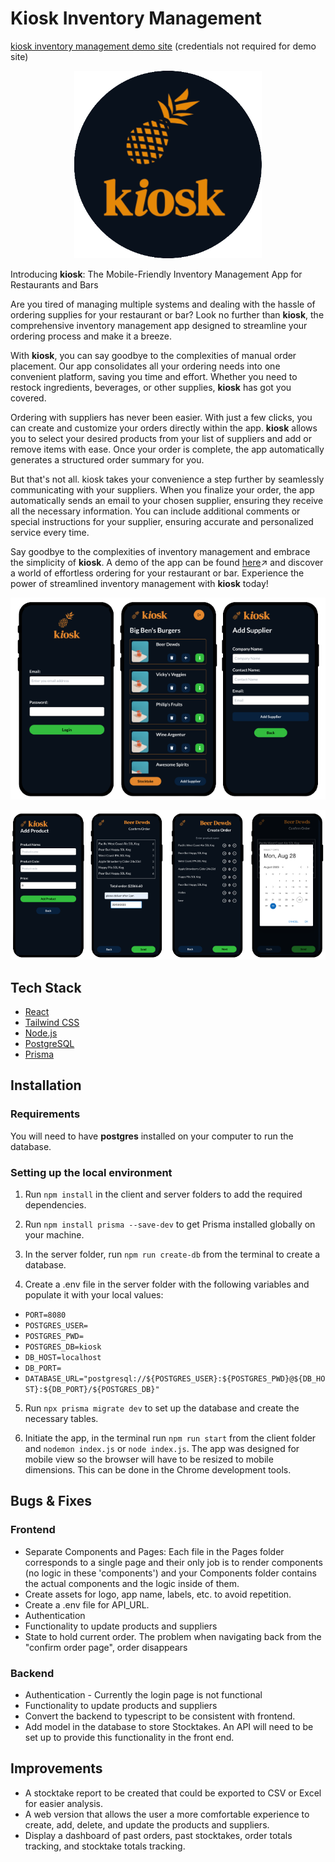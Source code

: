 # Kiosk Inventory Management
<a href="https://warm-biscochitos-618c98.netlify.app/">kiosk inventory management demo site</a> (credentials not required for demo site)

<p align="center">
   <img src="screenshots/kiosk-logo.png" alt="Kiosk Logo" height="300">
</p>

Introducing **kiosk**: The Mobile-Friendly Inventory Management App for Restaurants and Bars

Are you tired of managing multiple systems and dealing with the hassle of ordering supplies for your restaurant or bar? Look no further than **kiosk**, the comprehensive inventory management app designed to streamline your ordering process and make it a breeze.

With **kiosk**, you can say goodbye to the complexities of manual order placement. Our app consolidates all your ordering needs into one convenient platform, saving you time and effort. Whether you need to restock ingredients, beverages, or other supplies, **kiosk** has got you covered.

Ordering with suppliers has never been easier. With just a few clicks, you can create and customize your orders directly within the app. **kiosk** allows you to select your desired products from your list of suppliers and add or remove items with ease. Once your order is complete, the app automatically generates a structured order summary for you.

But that's not all. kiosk takes your convenience a step further by seamlessly communicating with your suppliers. When you finalize your order, the app automatically sends an email to your chosen supplier, ensuring they receive all the necessary information. You can include additional comments or special instructions for your supplier, ensuring accurate and personalized service every time.

Say goodbye to the complexities of inventory management and embrace the simplicity of **kiosk**. A demo of the app can be found [here](https://youtu.be/sVBb7eZE4bQ)↗ and discover a world of effortless ordering for your restaurant or bar. Experience the power of streamlined inventory management with **kiosk** today!

<p align="center">
   <img src="screenshots/screenshot1.png" alt="Kiosk Logo">
<p align="center">
   <img src="screenshots/screenshot2.png" alt="Kiosk Logo">
</p>

## Tech Stack

* [React](https://react.dev/)
* [Tailwind CSS](https://tailwindcss.com/)
* [Node.js](https://nodejs.org/en)
* [PostgreSQL](https://www.postgresql.org/)
* [Prisma](https://www.prisma.io/)

## Installation

### Requirements

You will need to have **postgres** installed on your computer to run the database.

### Setting up the local environment

1. Run `npm install` in the client and server folders to add the required dependencies.

2. Run `npm install prisma --save-dev` to get Prisma installed globally on your machine.

3. In the server folder, run `npm run create-db` from the terminal to create a database.

4. Create a .env file in the server folder with the following variables and populate it with your local values:

- `PORT=8080`
- `POSTGRES_USER=`
- `POSTGRES_PWD=`
- `POSTGRES_DB=kiosk`
- `DB_HOST=localhost`
- `DB_PORT=`
- `DATABASE_URL="postgresql://${POSTGRES_USER}:${POSTGRES_PWD}@${DB_HOST}:${DB_PORT}/${POSTGRES_DB}"`

5. Run `npx prisma migrate dev` to set up the database and create the necessary tables.

6. Initiate the app, in the terminal run `npm run start` from the client folder and `nodemon index.js` or `node index.js`.
   The app was designed for mobile view so the browser will have to be resized to mobile dimensions. This can be done in the Chrome development tools.

## Bugs & Fixes

### Frontend

- Separate Components and Pages: Each file in the Pages folder corresponds to a single page and their only job is to render components (no logic in these 'components') and your Components folder contains the actual components and the logic inside of them.
- Create assets for logo, app name, labels, etc. to avoid repetition.
- Create a .env file for API_URL.
- Authentication
- Functionality to update products and suppliers
- State to hold current order. The problem when navigating back from the "confirm order page", order disappears

### Backend
- Authentication - Currently the login page is not functional
- Functionality to update products and suppliers
- Convert the backend to typescript to be consistent with frontend.
- Add model in the database to store Stocktakes. An API will need to be set up to provide this functionality in the front end.

## Improvements

- A stocktake report to be created that could be exported to CSV or Excel for easier analysis.
- A web version that allows the user a more comfortable experience to create, add, delete, and update the products and suppliers.
- Display a dashboard of past orders, past stocktakes, order totals tracking, and stocktake totals tracking.

